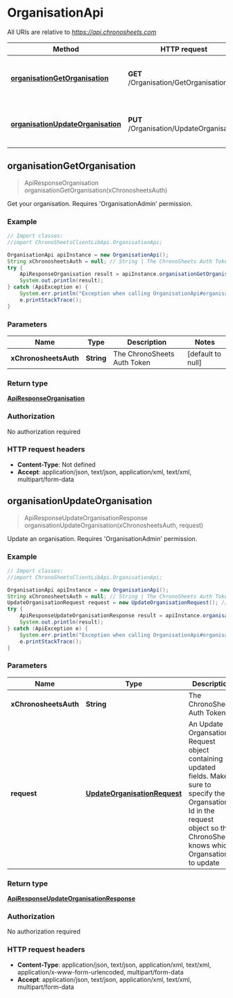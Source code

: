 # OrganisationApi

All URIs are relative to *https://api.chronosheets.com*

Method | HTTP request | Description
------------- | ------------- | -------------
[**organisationGetOrganisation**](OrganisationApi.md#organisationGetOrganisation) | **GET** /Organisation/GetOrganisation | Get your organisation.    Requires &#39;OrganisationAdmin&#39; permission.
[**organisationUpdateOrganisation**](OrganisationApi.md#organisationUpdateOrganisation) | **PUT** /Organisation/UpdateOrganisation | Update an organisation.    Requires &#39;OrganisationAdmin&#39; permission.



## organisationGetOrganisation

> ApiResponseOrganisation organisationGetOrganisation(xChronosheetsAuth)

Get your organisation.    Requires &#39;OrganisationAdmin&#39; permission.

### Example

```java
// Import classes:
//import ChronoSheetsClientLibApi.OrganisationApi;

OrganisationApi apiInstance = new OrganisationApi();
String xChronosheetsAuth = null; // String | The ChronoSheets Auth Token
try {
    ApiResponseOrganisation result = apiInstance.organisationGetOrganisation(xChronosheetsAuth);
    System.out.println(result);
} catch (ApiException e) {
    System.err.println("Exception when calling OrganisationApi#organisationGetOrganisation");
    e.printStackTrace();
}
```

### Parameters


Name | Type | Description  | Notes
------------- | ------------- | ------------- | -------------
 **xChronosheetsAuth** | **String**| The ChronoSheets Auth Token | [default to null]

### Return type

[**ApiResponseOrganisation**](ApiResponseOrganisation.md)

### Authorization

No authorization required

### HTTP request headers

- **Content-Type**: Not defined
- **Accept**: application/json, text/json, application/xml, text/xml, multipart/form-data


## organisationUpdateOrganisation

> ApiResponseUpdateOrganisationResponse organisationUpdateOrganisation(xChronosheetsAuth, request)

Update an organisation.    Requires &#39;OrganisationAdmin&#39; permission.

### Example

```java
// Import classes:
//import ChronoSheetsClientLibApi.OrganisationApi;

OrganisationApi apiInstance = new OrganisationApi();
String xChronosheetsAuth = null; // String | The ChronoSheets Auth Token
UpdateOrganisationRequest request = new UpdateOrganisationRequest(); // UpdateOrganisationRequest | An Update Organsation Request object containing updated fields.  Make sure to specify the Organsation Id in the request object so that ChronoSheets knows which Organsation to update
try {
    ApiResponseUpdateOrganisationResponse result = apiInstance.organisationUpdateOrganisation(xChronosheetsAuth, request);
    System.out.println(result);
} catch (ApiException e) {
    System.err.println("Exception when calling OrganisationApi#organisationUpdateOrganisation");
    e.printStackTrace();
}
```

### Parameters


Name | Type | Description  | Notes
------------- | ------------- | ------------- | -------------
 **xChronosheetsAuth** | **String**| The ChronoSheets Auth Token | [default to null]
 **request** | [**UpdateOrganisationRequest**](UpdateOrganisationRequest.md)| An Update Organsation Request object containing updated fields.  Make sure to specify the Organsation Id in the request object so that ChronoSheets knows which Organsation to update |

### Return type

[**ApiResponseUpdateOrganisationResponse**](ApiResponseUpdateOrganisationResponse.md)

### Authorization

No authorization required

### HTTP request headers

- **Content-Type**: application/json, text/json, application/xml, text/xml, application/x-www-form-urlencoded, multipart/form-data
- **Accept**: application/json, text/json, application/xml, text/xml, multipart/form-data

